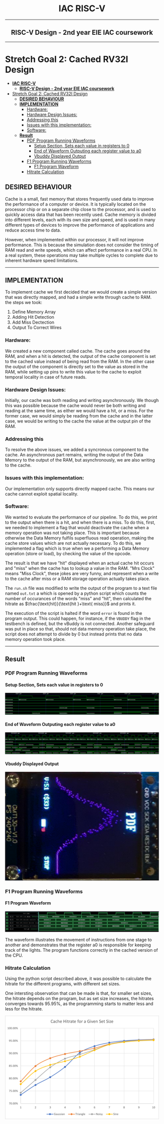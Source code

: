 # <center>**IAC RISC-V**</center>
---
## <center> **RISC-V Design - 2nd year EIE IAC coursework** </center>
---
# Stretch Goal 2: Cached RV32I Design

- [**IAC RISC-V**](#iac-risc-v)
  - [ **RISC-V Design - 2nd year EIE IAC coursework** ](#-risc-v-design---2nd-year-eie-iac-coursework-)
- [Stretch Goal 2: Cached RV32I Design](#stretch-goal-2-cached-rv32i-design)
  - [**DESIRED BEHAVIOUR**](#desired-behaviour)
  - [**IMPLEMENTATION**](#implementation)
    - [Hardware:](#hardware)
    - [Hardware Design Issues:](#hardware-design-issues)
    - [Addressing this](#addressing-this)
    - [Issues with this implementation:](#issues-with-this-implementation)
    - [Software:](#software)
  - [**Result**](#result)
    - [PDF Program Running Waveforms](#pdf-program-running-waveforms)
      - [Setup Section, Sets each value in registers to 0](#setup-section-sets-each-value-in-registers-to-0)
      - [End of Waveform Outputing each register value to a0](#end-of-waveform-outputing-each-register-value-to-a0)
      - [Vbuddy Displayed Output](#vbuddy-displayed-output)
    - [F1 Program Running Waveforms](#f1-program-running-waveforms)
      - [F1 Program Waveform](#f1-program-waveform)
    - [Hitrate Calculation](#hitrate-calculation)

## **DESIRED BEHAVIOUR**

Cache is a small, fast memory that stores frequently used data to improve the performance of a computer or device. It is typically located on the processor chip or on a separate chip close to the processor, and is used to quickly access data that has been recently used. Cache memory is divided into different levels, each with its own size and speed, and is used in many different types of devices to improve the performance of applications and reduce access time to data.

However, when implemented within our processor, it will not improve performance. This is because the simulation does not consider the timing of RAM read and write speeds, which can affect performance in a real CPU. In a real system, these operations may take multiple cycles to complete due to inherent hardware speed limitations.

---
## **IMPLEMENTATION**

To implement cache we first decided that we would create a simple version that was directly mapped, and had a simple write through cache to RAM. the steps we took:

1. Define Memory Array
2. Adding Hit Detection
3. Add Miss Dectection
4. Output To Correct Wires

### Hardware: 

We created a new component called cache. The cache goes around the RAM, and when a hit is detected, the output of the cache component is set to the cached value instead of being read from the RAM. In the other case the output of the component is directly set to the value as stored in the RAM, while setting up pins to write this value to the cache to exploit temporal locality in case of future reads.

### Hardware Design Issues:

Initially, our cache was both reading and writing asynchronously. We though this was possible because the cache would never be both writing and reading at the same time, as either we would have a hit, or a miss. For the former case, we would simply be reading from the cache and in the latter case, we would be writing to the cache the value at the output pin of the RAM.

### Addressing this

To resolve the above issues, we added a syncronous component to the cache. An asynchronous part remains, writing the output of the Data Memory to the output of the RAM, but asynchronously, we are also writing to the cache.

### Issues with this implementation:

Our implementation only supports directly mapped cache. This means our cache cannot exploit spatial locality.

### Software: 

We wanted to evaluate the performance of our pipeline. To do this, we print to the output when there is a hit, and when there is a miss. To do this, first, we needed to implement a flag that would deactivate the cache when a memory operation was not taking place. This is important because otherwise the Data Memory fulfils superfluous read operation, making the cache store values which are not actually necessary. To do this, we implemented a flag which is true when we a performing a Data Memory operation (store or load), by checking the value of the opcode.

The result is that we have "hit" displayed when an actual cache hit occurs and "miss" when the cache has to lookup a value in the RAM. "Mrs Clock" means "Miss Clock", these jokes are very funny, and represent when a write to the cache after miss or a RAM storage operation actually takes place.

The `run.sh` file was modified to write the output of the program to a text file named `out.txt` a which is opened by a python script which counts the number of occurances of the words "miss" and "hit", then calculated the hitrate as $\frac{\text{hit}}{\text{hit }+\text{ miss}}$ and prints it. 

The execution of the script is halted if the word `error` is found in the program output. This could happen, for instance, if the `VBUDDY` flag in the testbench is defined, but the vBuddy is not connected. Another safeguard was put in place so that, should not data memory operation take place, the script does not attempt to divide by 0 but instead prints that no data memory operation took place.

---

## **Result**
### PDF Program Running Waveforms
#### Setup Section, Sets each value in registers to 0
![Setup-Waveform](./images/Cache-Waveform.PNG)

#### End of Waveform Outputing each register value to a0
![End-of-Waveform](./images/End-Waveform-Cache.PNG)

#### Vbuddy Displayed Output
![Vbuddy-Waveform](./images/PDF-Waveform.PNG)

### F1 Program Running Waveforms
#### F1 Program Waveform
![F1-Program-Cached](./images/F1_pipeline_asm.png)

The waveform illustrates the movement of instructions from one stage to another and demonstrates that the register a0 is responsible for keeping track of the lights. The program functions correctly in the cached version of the CPU.

### Hitrate Calculation

Using the python script described above, it was possible to calculate the hitrate for the different programs, with different set sizes.

One intersting observation that can be made is that, for smaller set sizes, the hitrate depends on the program, but as set size increases, the hitrates converges towards 95.95%, as the programming starts to matter less and less for the hitrate.

![hitrateGraph](./images/cacheperformance.png)
